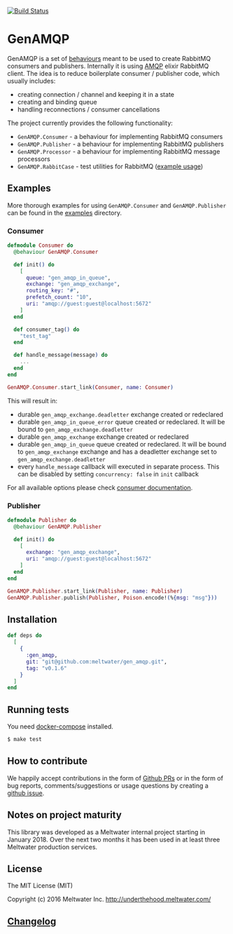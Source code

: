[![Build Status](https://travis-ci.com/meltwater/gen_amqp.svg?token=JscQvnQYQz7Pr7TwvyZh&branch=master)](https://travis-ci.com/meltwater/gen_amqp)

# GenAMQP

GenAMQP is a set of [behaviours](https://hexdocs.pm/elixir/behaviours.html) meant to be used to create RabbitMQ consumers and publishers.
Internally it is using [AMQP](https://github.com/pma/amqp) elixir RabbitMQ client. The idea is to reduce boilerplate consumer / publisher
code, which usually includes:

* creating connection / channel and keeping it in a state
* creating and binding queue
* handling reconnections / consumer cancellations

The project currently provides the following functionality:

- `GenAMQP.Consumer` - a behaviour for implementing RabbitMQ consumers
- `GenAMQP.Publisher` - a behaviour for implementing RabbitMQ publishers
- `GenAMQP.Processor` - a behaviour for implementing RabbitMQ message processors
- `GenAMQP.RabbitCase` - test utilities for RabbitMQ ([example usage](test/gen_amqp_publisher_test.exs))

## Examples

More thorough examples for using `GenAMQP.Consumer` and `GenAMQP.Publisher` can be found in the [examples](examples) directory.

### Consumer

~~~elixir
defmodule Consumer do
  @behaviour GenAMQP.Consumer

  def init() do
    [
      queue: "gen_amqp_in_queue",
      exchange: "gen_amqp_exchange",
      routing_key: "#",
      prefetch_count: "10",
      uri: "amqp://guest:guest@localhost:5672"
    ]
  end

  def consumer_tag() do
    "test_tag"
  end

  def handle_message(message) do
    ...
  end
end
~~~

~~~elixir
GenAMQP.Consumer.start_link(Consumer, name: Consumer)
~~~

This will result in:
* durable `gen_amqp_exchange.deadletter` exchange created or redeclared
* durable `gen_amqp_in_queue_error` queue created or redeclared. It will be bound to `gen_amqp_exchange.deadletter`
* durable `gen_amqp_exchange` exchange created or redeclared
* durable `gen_amqp_in_queue` queue created or redeclared. It will be bound to `gen_amqp_exchange`
exchange and has a deadletter exchange set to `gen_amqp_exchange.deadletter`
* every `handle_message` callback will executed in separate process. This can be disabled by setting `concurrency: false` in `init` callback

For all available options please check [consumer documentation](lib/consumer.ex).

### Publisher

~~~elixir
defmodule Publisher do
  @behaviour GenAMQP.Publisher

  def init() do
    [
      exchange: "gen_amqp_exchange",
      uri: "amqp://guest:guest@localhost:5672"
    ]
  end
end
~~~

~~~elixir
GenAMQP.Publisher.start_link(Publisher, name: Publisher)
GenAMQP.Publisher.publish(Publisher, Poison.encode!(%{msg: "msg"}))
~~~

## Installation
~~~elixir
def deps do
  [
    {
      :gen_amqp,
      git: "git@github.com:meltwater/gen_amqp.git",
      tag: "v0.1.6"
    }
  ]
end
~~~

## Running tests
You need [docker-compose](https://docs.docker.com/compose/) installed.
~~~bash
$ make test
~~~

## How to contribute
We happily accept contributions in the form of [Github PRs](https://help.github.com/articles/about-pull-requests/)
or in the form of bug reports, comments/suggestions or usage questions by creating a [github issue](https://github.com/meltwater/gen_amqp/issues).

## Notes on project maturity
This library was developed as a Meltwater internal project starting in January 2018.
Over the next two months it has been used in at least three Meltwater production services.

## License
The MIT License (MIT)

Copyright (c) 2016 Meltwater Inc. http://underthehood.meltwater.com/

## [Changelog](CHANGELOG.md)
